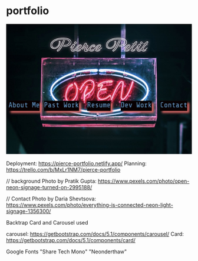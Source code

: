 # portfolio

<!-- // layout for project page
<!-- { 
        title: ,
        deployment: ,
        image: ,
        github: ,
        info: ,
    }, -->

![](/assets/images/project-pics/websitepic.jpeg)

Deployment: https://pierce-portfolio.netlify.app/
Planning: https://trello.com/b/MxLr1NM7/pierce-portfolio

// background Photo by Pratik Gupta: https://www.pexels.com/photo/open-neon-signage-turned-on-2995188/

// Contact Photo by Daria Shevtsova: https://www.pexels.com/photo/everything-is-connected-neon-light-signage-1356300/

Backtrap Card and Carousel used

carousel: https://getbootstrap.com/docs/5.1/components/carousel/
Card: https://getbootstrap.com/docs/5.1/components/card/

Google Fonts 
"Share Tech Mono"
"Neonderthaw"


<!-- // background about Photo by Mahmoud A. Hassan: https://www.pexels.com/photo/a-neon-lighted-statement-of-words-2915965/ -->
